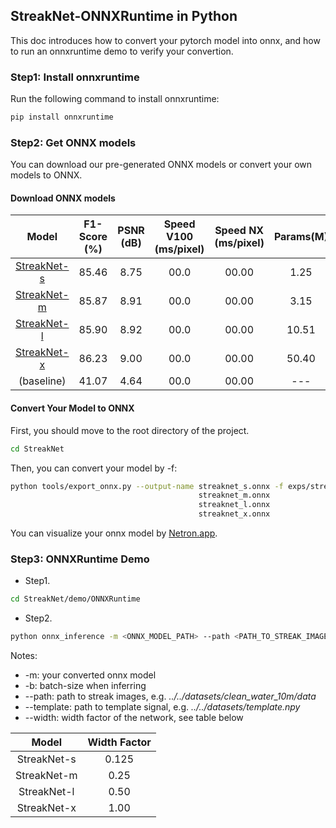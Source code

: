 ## StreakNet-ONNXRuntime in Python

This doc introduces how to convert your pytorch model into onnx, and how to run an onnxruntime demo to verify your convertion.

### Step1: Install onnxruntime

Run the following command to install onnxruntime:

```sh
pip install onnxruntime
```

### Step2: Get ONNX models

You can download our pre-generated ONNX models or convert your own models to ONNX.

#### Download ONNX models

|Model|F1-Score (%)|PSNR (dB)|Speed V100 (ms/pixel)|Speed NX (ms/pixel)|Params(M)|ONNX model|
|:---:|:---:|:---:|:---:|:---:|:---:|:---:|
|[StreakNet-s](./exps/streaknet/streaknet_s.py)|85.46|8.75|00.0|00.00|1.25|[BaiduDisk](#)|
|[StreakNet-m](./exps/streaknet/streaknet_m.py)|85.87|8.91|00.0|00.00|3.15|[BaiduDisk](#)|
|[StreakNet-l](./exps/streaknet/streaknet_l.py)|85.90|8.92|00.0|00.00|10.51|[BaiduDisk](#)|
|[StreakNet-x](./exps/streaknet/streaknet_x.py)|86.23|9.00|00.0|00.00|50.40|[BaiduDisk](#)|
|(baseline)|41.07|4.64|00.0|00.00|---|---|

#### Convert Your Model to ONNX

First, you should move to the root directory of the project.

```sh
cd StreakNet
```

Then, you can convert your model by -f:

```sh
python tools/export_onnx.py --output-name streaknet_s.onnx -f exps/streaknet/streaknet_s.py 
                                          streaknet_m.onnx                   streaknet_m.py
                                          streaknet_l.onnx                   streaknet_l.py
                                          streaknet_x.onnx                   streaknet_x.py
```

You can visualize your onnx model by [Netron.app](https://netron.app/).

### Step3: ONNXRuntime Demo

* Step1.

```sh
cd StreakNet/demo/ONNXRuntime
```

* Step2.

```sh
python onnx_inference -m <ONNX_MODEL_PATH> --path <PATH_TO_STREAK_IMAGES> --template <PATH_TO_TEMPLATE_SIGNAL> --width 0.125 -b 256
```

Notes:
* -m: your converted onnx model
* -b: batch-size when inferring
* --path: path to streak images, e.g. *../../datasets/clean_water_10m/data*
* --template: path to template signal, e.g. *../../datasets/template.npy*
* --width: width factor of the network, see table below

|Model|Width Factor|
|:---:|:---:|
|StreakNet-s|0.125|
|StreakNet-m|0.25|
|StreakNet-l|0.50|
|StreakNet-x|1.00|
